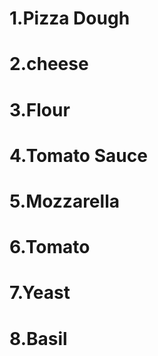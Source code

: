 # 1.Pizza Dough

# 2.cheese

# 3.Flour

# 4.Tomato Sauce

# 5.Mozzarella

# 6.Tomato

# 7.Yeast

# 8.Basil
